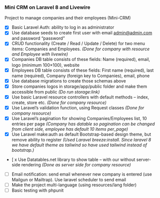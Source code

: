 ### Mini CRM on Laravel 8 and Livewire

Project to manage companies and their employees (Mini-CRM)
- [X] Basic Laravel Auth: ability to log in as administrator
- [x] Use database seeds to create first user with email admin@admin.com and password
“password”
- [X] CRUD functionality (Create / Read / Update / Delete) for two menu items: Companies
and Employees. *(Done for company with resource and Employee with livewire)*
- [X] Companies DB table consists of these fields: Name (required), email, logo (minimum
100×100), website
- [X] Employees DB table consists of these fields: First name (required), last name
(required), Company (foreign key to Companies), email, phone
- [X] Use database migrations to create those schemas above
- [X] Store companies logos in storage/app/public folder and make them accessible from
public *(Do run storage:link)*
- [x] Use basic Laravel resource controllers with default methods – index, create, store etc. *(Done for company resource)*
- [x] Use Laravel’s validation function, using Request classes *(Done for company resource)*
- [X] Use Laravel’s pagination for showing Companies/Employees list, 10 entries per page *(Company has datable so pagination can be changed from client side, employee has default 10 items per_page)*
- [x] Use Laravel make:auth as default Bootstrap-based design theme, but remove ability to
register *(Used Laravel breeze:install. Since laravel 8 we have default theme as tailwind so have used tailwind instead of bootstrap.)*
- [ x Use Datatables.net library to show table – with our without server-side rendering *(Done as server side for company resource)*
- [ ] Email notification: send email whenever new company is entered (use Mailgun or Mailtrap). Use laravel scheduler to send email
- [ ] Make the project multi-language (using resources/lang folder)
- [ ] Basic testing with phpunit